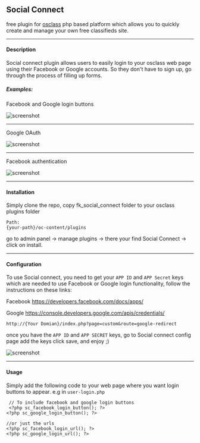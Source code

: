 ## Social Connect
free plugin for [osclass](https://osclass.org/)  php based platform which allows you to quickly create and manage your own free classifieds site.
___
#### Description
Social connect plugin allows users to easily login to your osclass web page using their Facebook or Google accounts.
So they don't have to sign up, go through the process of filling up forms.

##### Examples: 
Facebook and Google login buttons

![screenshot](https://www.dropbox.com/s/ho3pjzqcayj7ac6/social-connect-1.jpg?raw=1)
___
Google OAuth 

![screenshot](https://www.dropbox.com/s/sdfw9uhpd6falrn/social-connect-2.jpg?raw=1)
___
Facebook authentication

![screenshot](https://www.dropbox.com/s/741t7okvcw0glw4/social-connect-3.jpg?raw=1)

___
#### Installation
Simply clone the repo, copy fk_social_connect folder to your osclass  plugins folder
```
Path:
{your-path}/oc-content/plugins
```
go to admin panel -> manage plugins -> there your find Social Connect -> click on install.
___
#### Configuration
To use Social connect, you need to get your `APP ID` and `APP Secret` keys
which are needed to use Facebook or Google login functionality,
follow the instructions on these links:

Facebook
https://developers.facebook.com/docs/apps/

Google
https://console.developers.google.com/apis/credentials/

```
http://{Your Domian}/index.php?page=custom&route=google-redirect
```
once you have the `APP ID` and `APP SECRET` keys, go to Social connect config page add the keys click save, and enjoy ;)

![screenshot](https://www.dropbox.com/s/b738cu96kjoutk8/social-connect-4.jpg?raw=1)
___
#### Usage
Simply add the following code to your web page where you want login buttons to appear. e.g
in `user-login.php`

```
 // To include facebook and google login buttons
 <?php sc_facebook_login_button(); ?>
<?php sc_google_login_button(); ?>

//or just the urls
<?php sc_facebook_login_url(); ?>
<?php sc_google_login_url(); ?>
```